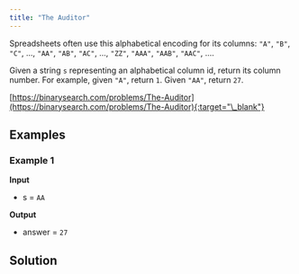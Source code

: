 ```yaml
---
title: "The Auditor"
---
```


Spreadsheets often use this alphabetical encoding for its columns: `"A"`, `"B"`, `"C"`, ..., `"AA"`, `"AB"`, `"AC"`, ..., `"ZZ"`, `"AAA"`, `"AAB"`, `"AAC"`, ....

Given a string `s` representing an alphabetical column id, return its column number. For example, given `"A"`, return `1`. Given `"AA"`, return `27`.

[https://binarysearch.com/problems/The-Auditor](https://binarysearch.com/problems/The-Auditor){:target="\_blank"}

## Examples

### Example 1

**Input**

- s = `AA`

**Output**

- answer = `27`

## Solution

<script src="https://gist.github.com/yaeba/16da7be5123724fcf6eccc25581cef5a.js?file=The-Auditor.cpp"></script>
